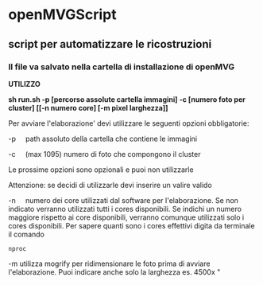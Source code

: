 # openMVGScript
## script per automatizzare le ricostruzioni
### Il file va salvato nella cartella di installazione di openMVG

**UTILIZZO**

**sh run.sh -p [percorso assolute cartella immagini] -c [numero foto per cluster] [[-n numero core] [-m pixel larghezza]]**

Per avviare l'elaborazione' devi utilizzare le seguenti opzioni obbligatorie:

-p&nbsp;&nbsp;&nbsp;&nbsp; path assoluto della cartella che contiene le immagini

-c&nbsp;&nbsp;&nbsp;&nbsp; <numero>(max 1095) numero di foto che compongono il cluster

Le prossime opzioni sono opzionali e puoi non utilizzarle

Attenzione: se decidi di utilizzarle devi inserire un valire valido

-n&nbsp;&nbsp;&nbsp;&nbsp;<numero> numero dei core utilizzati dal software per l'elaborazione. Se non indicato verranno utilizzati tutti i cores disponibili.
Se indichi un numero maggiore rispetto ai core disponibili, verranno comunque utilizzati solo  i cores disponibili. Per sapere quanti sono i cores effettivi digita da terminale il comando
```
nproc
```

-m <widthxheight> utilizza mogrify per ridimensionare le foto prima di avviare l'elaborazione.
                      Puoi indicare anche solo la larghezza es. 4500x "
